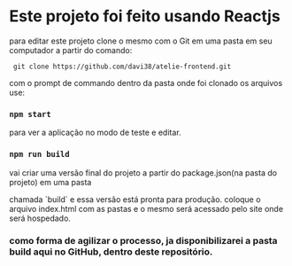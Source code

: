 # Este projeto foi feito usando Reactjs
 para editar este projeto clone o mesmo com o Git em uma pasta em seu computador a partir do comando:
 <p><code> git clone https://github.com/davi38/atelie-frontend.git</code></p>

com o prompt de commando dentro da pasta onde foi clonado os arquivos use:
### `npm start`
para ver a aplicação no modo de teste e editar.

### `npm run build`
vai criar uma versão final do projeto a partir do package.json(na pasta do projeto) em uma pasta
<p> chamada `build` e essa versão está pronta para produção.
coloque o arquivo index.html com as pastas e o mesmo será acessado pelo site onde será hospedado.

<h3> como forma de agilizar o processo, ja disponibilizarei a pasta build aqui no GitHub, dentro deste repositório.</h3>
